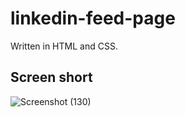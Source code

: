 # linkedin-feed-page
Written in HTML and CSS.

## Screen short




![Screenshot (130)](https://user-images.githubusercontent.com/47216278/86505449-92371f80-bd79-11ea-9b03-b9c54c93a6e9.png)
